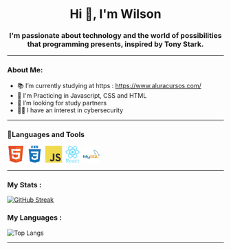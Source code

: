 <div>
    <h1 text align = "center">Hi 👋, I'm Wilson</h1>
    <h3 text align = "center">I'm passionate about technology and the world of possibilities that programming presents, inspired by Tony Stark. 
    </h3>
</div>

---

###  About Me:

- 📚 I’m currently studying at https : https://www.aluracursos.com/
- 🌱 I'm Practicing in Javascript, CSS and HTML
- 🤔 I’m looking for study partners 
- 🕵🏻️ I have an interest in cybersecurity

---

<div aling="left">
  <h3> 🦾Languages and Tools</h3>
  <img src="https://github.com/devicons/devicon/raw/master/icons/html5/html5-original.svg" title="HTML5" alt="HTML" width="40" height="40" style="max-width: 100%;">
  <img src="https://github.com/devicons/devicon/raw/master/icons/css3/css3-plain-wordmark.svg" title="CSS3" alt="CSS" width="40" height="40" style="max-width: 100%;">
  <img src="https://github.com/devicons/devicon/raw/master/icons/javascript/javascript-original.svg" title="JavaScript" alt="JavaScript" width="40" height="40" style="max-width: 100%;">
  <img src="https://github.com/devicons/devicon/raw/master/icons/react/react-original-wordmark.svg" title="Reaccionar" alt="Reaccionar" width="40" height="40" style="max-width: 100%;">
  <img src="https://github.com/devicons/devicon/raw/master/icons/mysql/mysql-original-wordmark.svg" title="mysql" alt="mysql" width="40" height="40" style="max-width: 100%;">
</div>
</div>

---

### My Stats :

[![GitHub Streak](http://github-readme-streak-stats.herokuapp.com?user=cwilsono&theme=dark)](https://git.io/streak-stats)

### My Languages :


![Top Langs](https://github-readme-stats.vercel.app/api/top-langs/?username=cwilsono&theme=tokyonight)

---
